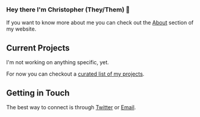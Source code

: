 ### Hey there I'm Christopher (They/Them) 👋

If you want to know more about me you can check out the [About](https://thatamazingprogrammer.com/about/) section of my website.

## Current Projects
I'm not working on anything specific, yet.

For now you can checkout a [curated list of my projects](https://github.com/Programazing/Start_Here).

## Getting in Touch

The best way to connect is through [Twitter](https://twitter.com/Programazing) or [Email](mailto:chris@thatamazingprogrammer.com).
<!--
**Programazing/Programazing** is a ✨ _special_ ✨ repository because its `README.md` (this file) appears on your GitHub profile.

Here are some ideas to get you started:

- 🔭 I’m currently working on ...
- 🌱 I’m currently learning ...
- 👯 I’m looking to collaborate on ...
- 🤔 I’m looking for help with ...
- 💬 Ask me about ...
- 📫 How to reach me: ...
- 😄 Pronouns: ...
- ⚡ Fun fact: ...
-->
